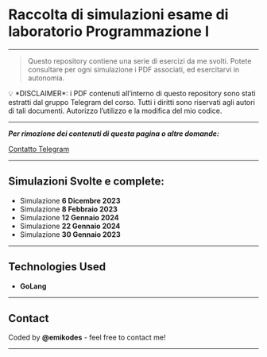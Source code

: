 # Raccolta di simulazioni esame di laboratorio Programmazione I

---

> Questo repository contiene una serie di esercizi da me svolti. Potete consultare per ogni simulazione i PDF associati, ed esercitarvi in autonomia.
> 

<aside>
💡 *DISCLAIMER*: i PDF contenuti all’interno di questo repository sono stati estratti dal gruppo Telegram del corso. Tutti i diritti sono riservati agli autori di tali documenti. Autorizzo l’utilizzo e la modifica del mio codice.

</aside>

---

***Per rimozione dei contenuti di questa pagina o altre domande:*** 

[Contatto Telegram](https://t.me/notfoundnotfoundnotfound)

---

## Simulazioni Svolte e complete:

- Simulazione **6 Dicembre 2023**
- Simulazione **8 Febbraio 2023**
- Simulazione **12 Gennaio 2024**
- Simulazione **22 Gennaio 2024**
- Simulazione **30 Gennaio 2023**

---

## Technologies Used

- **GoLang**

---

## Contact

Coded by **@emikodes** - feel free to contact me!

---

